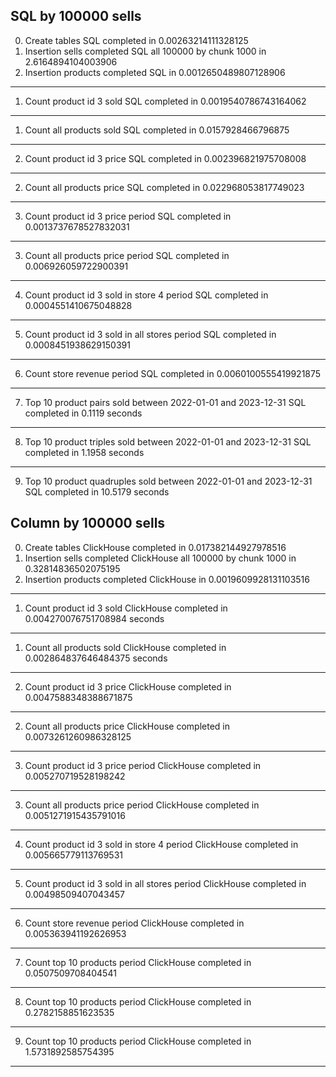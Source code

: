 SQL by 100000 sells
---------
0. Create tables SQL completed in 0.00263214111328125
0. Insertion sells completed SQL all 100000 by chunk 1000 in 2.6164894104003906
0. Insertion products completed SQL in 0.0012650489807128906
-------------
1. Count product id 3 sold SQL completed in 0.0019540786743164062
---------
1. Count all products sold SQL completed in 0.0157928466796875
---------
2. Count product id 3 price SQL completed in 0.002396821975708008
---------
2. Count all products price SQL completed in 0.022968053817749023
---------
3. Count product id 3 price period SQL completed in 0.0013737678527832031
---------
3. Count all products price period SQL completed in 0.006926059722900391
---------
4. Count product id 3 sold in store 4 period SQL completed in 0.0004551410675048828
---------
5. Count product id 3 sold in all stores period SQL completed in 0.0008451938629150391
---------
6. Count store revenue period SQL completed in 0.0060100555419921875
---------
7. Top 10 product pairs sold between 2022-01-01 and 2023-12-31 SQL completed in 0.1119 seconds
---------
8. Top 10 product triples sold between 2022-01-01 and 2023-12-31 SQL completed in 1.1958 seconds
---------
9. Top 10 product quadruples sold between 2022-01-01 and 2023-12-31 SQL completed in 10.5179 seconds


Column by 100000 sells
---------
0. Create tables ClickHouse completed in 0.017382144927978516
0. Insertion sells completed ClickHouse all 100000 by chunk 1000 in 0.32814836502075195
0. Insertion products completed ClickHouse in 0.0019609928131103516
-------------
1. Count product id 3 sold ClickHouse completed in 0.004270076751708984 seconds
---------
1. Count all products sold ClickHouse completed in 0.002864837646484375 seconds
---------
2. Count product id 3 price ClickHouse completed in 0.0047588348388671875
---------
2. Count all products price ClickHouse completed in 0.0073261260986328125
---------
3. Count product id 3 price period ClickHouse completed in 0.005270719528198242
---------
3. Count all products price period ClickHouse completed in 0.0051271915435791016
---------
4. Count product id 3 sold in store 4 period ClickHouse completed in 0.005665779113769531
---------
5. Count product id 3 sold in all stores period ClickHouse completed in 0.00498509407043457
---------
6. Count store revenue period ClickHouse completed in 0.005363941192626953
---------
7. Count top 10 products period ClickHouse completed in 0.0507509708404541
---------
8. Count top 10 products period ClickHouse completed in 0.2782158851623535
---------
9. Count top 10 products period ClickHouse completed in 1.5731892585754395
---------